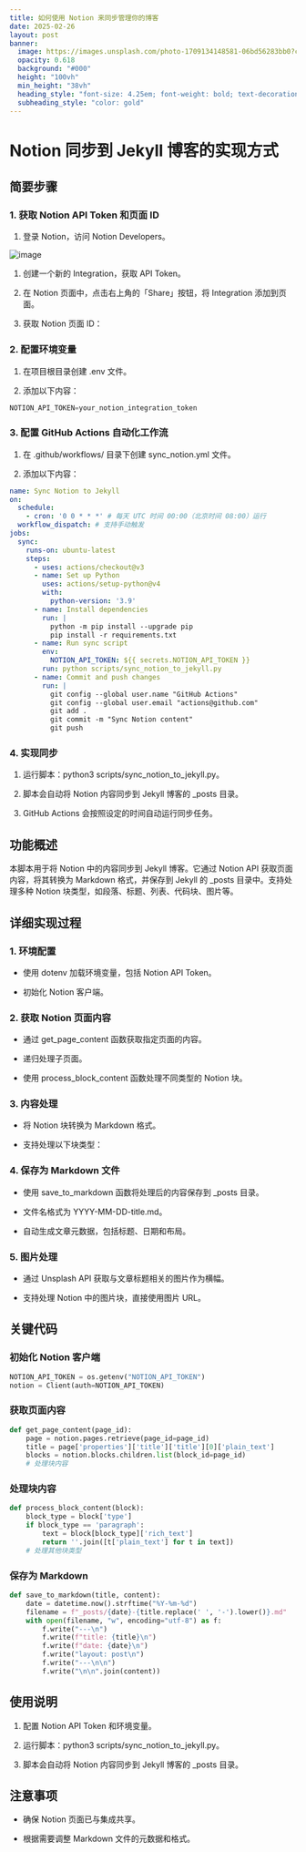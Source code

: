 ```yaml
---
title: 如何使用 Notion 来同步管理你的博客
date: 2025-02-26
layout: post
banner:
  image: https://images.unsplash.com/photo-1709134148581-06bd56283bb0?crop=entropy&cs=tinysrgb&fit=max&fm=jpg&ixid=M3w2OTIwMzJ8MHwxfHJhbmRvbXx8fHx8fHx8fDE3NDA1ODcxMjR8&ixlib=rb-4.0.3&q=80&w=1080
  opacity: 0.618
  background: "#000"
  height: "100vh"
  min_height: "38vh"
  heading_style: "font-size: 4.25em; font-weight: bold; text-decoration: underline"
  subheading_style: "color: gold"
---
```


# Notion 同步到 Jekyll 博客的实现方式

## 简要步骤

### 1. 获取 Notion API Token 和页面 ID

1. 登录 Notion，访问 Notion Developers。

![image](https://prod-files-secure.s3.us-west-2.amazonaws.com/a7a0cc5a-89b9-4cda-8686-1fba0ca52f40/d19c1afe-dea5-4312-9333-786b0ba83054/image.png?X-Amz-Algorithm=AWS4-HMAC-SHA256&X-Amz-Content-Sha256=UNSIGNED-PAYLOAD&X-Amz-Credential=ASIAZI2LB4662ZLJFQXL%2F20250226%2Fus-west-2%2Fs3%2Faws4_request&X-Amz-Date=20250226T162524Z&X-Amz-Expires=3600&X-Amz-Security-Token=IQoJb3JpZ2luX2VjECQaCXVzLXdlc3QtMiJHMEUCIAbP8v5mbUrXct%2B4LpWQRnVzIIucxoGmWhnzsvZB8DF9AiEArAqyNPO9MItQ5WBLzM1alQ%2FxJTR4nC6sbZGRU9%2FY7jUq%2FwMIXRAAGgw2Mzc0MjMxODM4MDUiDAgv6ophZsF9VAq%2FHCrcAzlvWwSqXfGpy69Kx9GY53laRJmqHISzESY4iQtBhhtbxsl70m%2F%2FF%2FXwNj7yEfEt49YzeSF2ExhV4x7p4T44vKi5vdZQaVRciPTLYm1zkdWLZQLRaB0OpMkmp4Ttt3k2VISTOrzOVFnEfLh%2FNMnkvun9KY1qpWi%2BWgadpR0dV4KI6VDgn8P3%2BcC%2BpHVrD9ZlQ%2FxTGEm8zXimzH9ESBUxhQRFgrKGORv2bIo0%2FpJk2SzI5hW2pubkgi%2BOmKLleaBG94gkXIMBhXOYuxNXNeo%2FC54X7BytMnC1fJNA6poQGgSyXRhF8ZgCr9W2UDQ%2FBifcDaTC4HSr3tUWaUVA5PddrYms3KYifiddzKM5mfDyNvYQEdXDetiT6j%2FI0%2BQVHgG76fqJR2rZwX1N%2Bby1heomtU%2FVHdAmpHjpoekWlz51mqsk2l2BsbllXK49QrBj6Rsan1tL6q2FhSYLNfaEglsl5W5FkmPuhMhl%2FW9jSjVK4ZPwPx2Sr1%2FgSrtmGw8D1Kn3murT45Df8S0LFf3sF73S%2FHUjLZ2%2BKUHD09rSbDaI9JnbNHAT3tYpiJgX1LEdbeEvWyLRjXFZRvnKxzl0ZRa40iiS07QSVeamDff7ZiR2i84QOtxlsDl%2BxCkuz%2BVwMPGH%2FL0GOqUBSCwCIUjISMW0p0LQyubNUS5v59mJqlrwzWM%2Fl5UrdlN1rS%2FWu3D3xVcB1n9%2B6OTi%2F1a0Vqk1xIN%2Fc%2Flv5TZZVa%2BVzhPJz1bTDlIMeDoIBpG7jlf%2Bisp1u9%2FNDwpoYZxTexp8vfUhXUUofuQVGhZHzNdBZ%2Blo4SWyWqunSxtH2eTuwckIRNjsBLC4SFtXKIdSKoKs2dRTPp3VaNotSZYisyXEmj%2Bi&X-Amz-Signature=97bf7490267f406727a81356f5fd1e1f600f5222aa76e9920d9cd5c050b83334&X-Amz-SignedHeaders=host&x-id=GetObject)

1. 创建一个新的 Integration，获取 API Token。

1. 在 Notion 页面中，点击右上角的「Share」按钮，将 Integration 添加到页面。

1. 获取 Notion 页面 ID：


### 2. 配置环境变量

1. 在项目根目录创建 .env 文件。

1. 添加以下内容：

```javascript
NOTION_API_TOKEN=your_notion_integration_token
```

### 3. 配置 GitHub Actions 自动化工作流

1. 在 .github/workflows/ 目录下创建 sync_notion.yml 文件。

1. 添加以下内容：

```yaml
name: Sync Notion to Jekyll
on:
  schedule:
    - cron: '0 0 * * *' # 每天 UTC 时间 00:00（北京时间 08:00）运行
  workflow_dispatch: # 支持手动触发
jobs:
  sync:
    runs-on: ubuntu-latest
    steps:
      - uses: actions/checkout@v3
      - name: Set up Python
        uses: actions/setup-python@v4
        with:
          python-version: '3.9'
      - name: Install dependencies
        run: |
          python -m pip install --upgrade pip
          pip install -r requirements.txt
      - name: Run sync script
        env:
          NOTION_API_TOKEN: ${{ secrets.NOTION_API_TOKEN }}
        run: python scripts/sync_notion_to_jekyll.py
      - name: Commit and push changes
        run: |
          git config --global user.name "GitHub Actions"
          git config --global user.email "actions@github.com"
          git add .
          git commit -m "Sync Notion content"
          git push
```

### 4. 实现同步

1. 运行脚本：python3 scripts/sync_notion_to_jekyll.py。

1. 脚本会自动将 Notion 内容同步到 Jekyll 博客的 _posts 目录。

1. GitHub Actions 会按照设定的时间自动运行同步任务。

## 功能概述

本脚本用于将 Notion 中的内容同步到 Jekyll 博客。它通过 Notion API 获取页面内容，将其转换为 Markdown 格式，并保存到 Jekyll 的 _posts 目录中。支持处理多种 Notion 块类型，如段落、标题、列表、代码块、图片等。

## 详细实现过程

### 1. 环境配置

- 使用 dotenv 加载环境变量，包括 Notion API Token。

- 初始化 Notion 客户端。

### 2. 获取 Notion 页面内容

- 通过 get_page_content 函数获取指定页面的内容。

- 递归处理子页面。

- 使用 process_block_content 函数处理不同类型的 Notion 块。

### 3. 内容处理

- 将 Notion 块转换为 Markdown 格式。

- 支持处理以下块类型：


### 4. 保存为 Markdown 文件

- 使用 save_to_markdown 函数将处理后的内容保存到 _posts 目录。

- 文件名格式为 YYYY-MM-DD-title.md。

- 自动生成文章元数据，包括标题、日期和布局。

### 5. 图片处理

- 通过 Unsplash API 获取与文章标题相关的图片作为横幅。

- 支持处理 Notion 中的图片块，直接使用图片 URL。

## 关键代码

### 初始化 Notion 客户端

```python
NOTION_API_TOKEN = os.getenv("NOTION_API_TOKEN")
notion = Client(auth=NOTION_API_TOKEN)
```

### 获取页面内容

```python
def get_page_content(page_id):
    page = notion.pages.retrieve(page_id=page_id)
    title = page['properties']['title']['title'][0]['plain_text']
    blocks = notion.blocks.children.list(block_id=page_id)
    # 处理块内容
```

### 处理块内容

```python
def process_block_content(block):
    block_type = block['type']
    if block_type == 'paragraph':
        text = block[block_type]['rich_text']
        return ''.join([t['plain_text'] for t in text])
    # 处理其他块类型
```

### 保存为 Markdown

```python
def save_to_markdown(title, content):
    date = datetime.now().strftime("%Y-%m-%d")
    filename = f"_posts/{date}-{title.replace(' ', '-').lower()}.md"
    with open(filename, "w", encoding="utf-8") as f:
        f.write("---\n")
        f.write(f"title: {title}\n")
        f.write(f"date: {date}\n")
        f.write("layout: post\n")
        f.write("---\n\n")
        f.write("\n\n".join(content))
```

## 使用说明

1. 配置 Notion API Token 和环境变量。

1. 运行脚本：python3 scripts/sync_notion_to_jekyll.py。

1. 脚本会自动将 Notion 内容同步到 Jekyll 博客的 _posts 目录。

## 注意事项

- 确保 Notion 页面已与集成共享。

- 根据需要调整 Markdown 文件的元数据和格式。